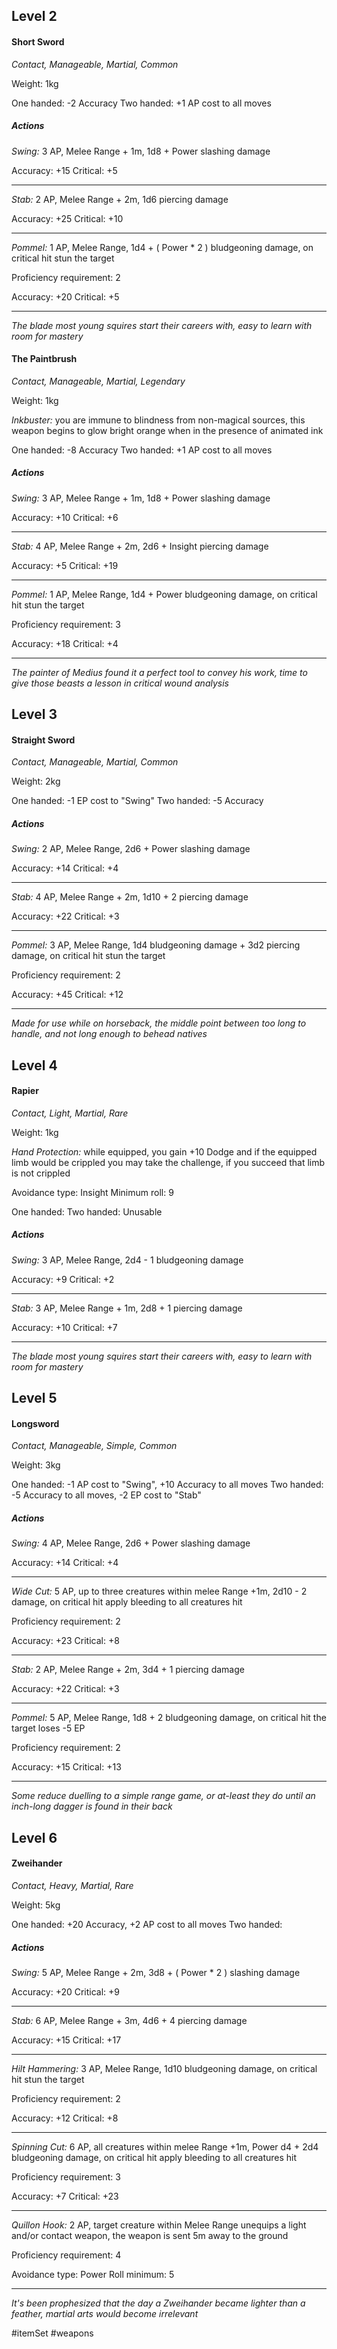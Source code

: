 ## Level 2
#### Short Sword
*Contact, Manageable, Martial, Common*

Weight: 1kg

One handed: -2 Accuracy
Two handed: +1 AP cost to all moves

##### Actions

*Swing:* 3 AP, Melee Range + 1m, 1d8 + Power slashing damage

Accuracy: +15
Critical: +5

---

*Stab:* 2 AP, Melee Range + 2m, 1d6 piercing damage

Accuracy: +25
Critical: +10

---

*Pommel:* 1 AP, Melee Range, 1d4 + ( Power * 2 ) bludgeoning damage, on critical hit stun the target

Proficiency requirement: 2

Accuracy: +20
Critical: +5

---
*The blade most young squires start their careers with, easy to learn with room for mastery*

#### The Paintbrush
*Contact, Manageable, Martial, Legendary*

Weight: 1kg

*Inkbuster:* you are immune to blindness from non-magical sources, this weapon begins to glow bright orange when in the presence of animated ink

One handed: -8 Accuracy
Two handed: +1 AP cost to all moves

##### Actions

*Swing:* 3 AP, Melee Range + 1m, 1d8 + Power slashing damage

Accuracy: +10
Critical: +6

---

*Stab:* 4 AP, Melee Range + 2m, 2d6 + Insight piercing damage

Accuracy: +5
Critical: +19

---

*Pommel:* 1 AP, Melee Range, 1d4 + Power bludgeoning damage, on critical hit stun the target

Proficiency requirement: 3

Accuracy: +18
Critical: +4

---
*The painter of Medius found it a perfect tool to convey his work, time to give those beasts a lesson in critical wound analysis*

## Level 3
#### Straight Sword
*Contact, Manageable, Martial, Common*

Weight: 2kg

One handed: -1 EP cost to "Swing"
Two handed: -5 Accuracy

##### Actions

*Swing:* 2 AP, Melee Range, 2d6 + Power slashing damage

Accuracy: +14
Critical: +4

---

*Stab:* 4 AP, Melee Range + 2m, 1d10 + 2 piercing damage

Accuracy: +22
Critical: +3

---

*Pommel:* 3 AP, Melee Range, 1d4 bludgeoning damage + 3d2 piercing damage, on critical hit stun the target

Proficiency requirement: 2

Accuracy: +45
Critical: +12

---
*Made for use while on horseback, the middle point between too long to handle, and not long enough to behead natives*

## Level 4
#### Rapier
*Contact, Light, Martial, Rare*

Weight: 1kg

*Hand Protection:* while equipped, you gain +10 Dodge and if the equipped limb would be crippled you may take the challenge, if you succeed that limb is not crippled

Avoidance type: Insight
Minimum roll: 9

One handed: 
Two handed: Unusable

##### Actions

*Swing:* 3 AP, Melee Range, 2d4 - 1 bludgeoning damage

Accuracy: +9
Critical: +2

---

*Stab:* 3 AP, Melee Range + 1m, 2d8 + 1 piercing damage

Accuracy: +10
Critical: +7

---
*The blade most young squires start their careers with, easy to learn with room for mastery*

## Level 5
#### Longsword
*Contact, Manageable, Simple, Common*

Weight: 3kg

One handed: -1 AP cost to "Swing", +10 Accuracy to all moves
Two handed: -5 Accuracy to all moves, -2 EP cost to "Stab"

##### Actions

*Swing:* 4 AP, Melee Range, 2d6 + Power slashing damage

Accuracy: +14
Critical: +4

---

*Wide Cut:* 5 AP, up to three creatures within melee Range +1m, 2d10 - 2 damage, on critical hit apply bleeding to all creatures hit

Proficiency requirement: 2

Accuracy: +23
Critical: +8

---

*Stab:* 2 AP, Melee Range + 2m, 3d4 + 1 piercing damage

Accuracy: +22
Critical: +3

---

*Pommel:* 5 AP, Melee Range, 1d8 + 2 bludgeoning damage, on critical hit the target loses -5 EP

Proficiency requirement: 2

Accuracy: +15
Critical: +13

---
*Some reduce duelling to a simple range game, or at-least they do until an inch-long dagger is found in their back*

## Level 6
#### Zweihander
*Contact, Heavy, Martial, Rare*

Weight: 5kg

One handed: +20 Accuracy, +2 AP cost to all moves
Two handed: 

##### Actions

*Swing:* 5 AP, Melee Range + 2m, 3d8 + ( Power * 2 ) slashing damage

Accuracy: +20
Critical: +9

---

*Stab:* 6 AP, Melee Range + 3m, 4d6 + 4 piercing damage

Accuracy: +15
Critical: +17

---

*Hilt Hammering:* 3 AP, Melee Range, 1d10 bludgeoning damage, on critical hit stun the target

Proficiency requirement: 2

Accuracy: +12
Critical: +8

---

*Spinning Cut:* 6 AP, all creatures within melee Range +1m, Power d4 + 2d4 bludgeoning damage, on critical hit apply bleeding to all creatures hit

Proficiency requirement: 3

Accuracy: +7
Critical: +23

---

*Quillon Hook:* 2 AP, target creature within Melee Range unequips a light and/or contact weapon, the weapon is sent 5m away to the ground

Proficiency requirement: 4

Avoidance type: Power
Roll minimum: 5

---
*It's been prophesized that the day a Zweihander became lighter than a feather, martial arts would become irrelevant*

#itemSet #weapons 